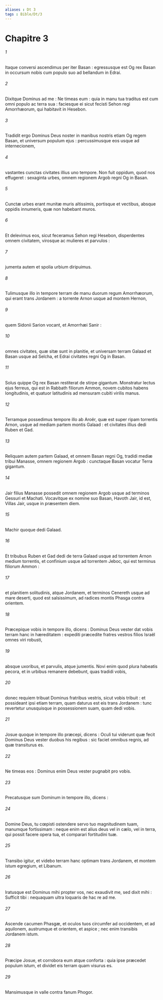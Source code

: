 ```yaml
---
aliases : Dt 3
tags : Bible/Dt/3
---
```


# Chapitre 3

###### 1
Itaque conversi ascendimus per iter Basan : egressusque est Og rex Basan in occursum nobis cum populo suo ad bellandum in Edrai.
###### 2
Dixitque Dominus ad me : Ne timeas eum : quia in manu tua traditus est cum omni populo ac terra sua : faciesque ei sicut fecisti Sehon regi Amorrhæorum, qui habitavit in Hesebon.
###### 3
Tradidit ergo Dominus Deus noster in manibus nostris etiam Og regem Basan, et universum populum ejus : percussimusque eos usque ad internecionem,
###### 4
vastantes cunctas civitates illius uno tempore. Non fuit oppidum, quod nos effugeret : sexaginta urbes, omnem regionem Argob regni Og in Basan.
###### 5
Cunctæ urbes erant munitæ muris altissimis, portisque et vectibus, absque oppidis innumeris, quæ non habebant muros.
###### 6
Et delevimus eos, sicut feceramus Sehon regi Hesebon, disperdentes omnem civitatem, virosque ac mulieres et parvulos :
###### 7
jumenta autem et spolia urbium diripuimus.
###### 8
Tulimusque illo in tempore terram de manu duorum regum Amorrhæorum, qui erant trans Jordanem : a torrente Arnon usque ad montem Hernon,
###### 9
quem Sidonii Sarion vocant, et Amorrhæi Sanir :
###### 10
omnes civitates, quæ sitæ sunt in planitie, et universam terram Galaad et Basan usque ad Selcha, et Edrai civitates regni Og in Basan.
###### 11
Solus quippe Og rex Basan restiterat de stirpe gigantum. Monstratur lectus ejus ferreus, qui est in Rabbath filiorum Ammon, novem cubitos habens longitudinis, et quatuor latitudinis ad mensuram cubiti virilis manus.
###### 12
Terramque possedimus tempore illo ab Aroër, quæ est super ripam torrentis Arnon, usque ad mediam partem montis Galaad : et civitates illius dedi Ruben et Gad.
###### 13
Reliquam autem partem Galaad, et omnem Basan regni Og, tradidi mediæ tribui Manasse, omnem regionem Argob : cunctaque Basan vocatur Terra gigantum.
###### 14
Jair filius Manasse possedit omnem regionem Argob usque ad terminos Gessuri et Machati. Vocavitque ex nomine suo Basan, Havoth Jair, id est, Villas Jair, usque in præsentem diem.
###### 15
Machir quoque dedi Galaad.
###### 16
Et tribubus Ruben et Gad dedi de terra Galaad usque ad torrentem Arnon medium torrentis, et confinium usque ad torrentem Jeboc, qui est terminus filiorum Ammon :
###### 17
et planitiem solitudinis, atque Jordanem, et terminos Cenereth usque ad mare deserti, quod est salsissimum, ad radices montis Phasga contra orientem.
###### 18
Præcepique vobis in tempore illo, dicens : Dominus Deus vester dat vobis terram hanc in hæreditatem : expediti præcedite fratres vestros filios Israël omnes viri robusti,
###### 19
absque uxoribus, et parvulis, atque jumentis. Novi enim quod plura habeatis pecora, et in urbibus remanere debebunt, quas tradidi vobis,
###### 20
donec requiem tribuat Dominus fratribus vestris, sicut vobis tribuit : et possideant ipsi etiam terram, quam daturus est eis trans Jordanem : tunc revertetur unusquisque in possessionem suam, quam dedi vobis.
###### 21
Josue quoque in tempore illo præcepi, dicens : Oculi tui viderunt quæ fecit Dominus Deus vester duobus his regibus : sic faciet omnibus regnis, ad quæ transiturus es.
###### 22
Ne timeas eos : Dominus enim Deus vester pugnabit pro vobis.
###### 23
Precatusque sum Dominum in tempore illo, dicens :
###### 24
Domine Deus, tu cœpisti ostendere servo tuo magnitudinem tuam, manumque fortissimam : neque enim est alius deus vel in cælo, vel in terra, qui possit facere opera tua, et comparari fortitudini tuæ.
###### 25
Transibo igitur, et videbo terram hanc optimam trans Jordanem, et montem istum egregium, et Libanum.
###### 26
Iratusque est Dominus mihi propter vos, nec exaudivit me, sed dixit mihi : Sufficit tibi : nequaquam ultra loquaris de hac re ad me.
###### 27
Ascende cacumen Phasgæ, et oculos tuos circumfer ad occidentem, et ad aquilonem, austrumque et orientem, et aspice ; nec enim transibis Jordanem istum.
###### 28
Præcipe Josue, et corrobora eum atque conforta : quia ipse præcedet populum istum, et dividet eis terram quam visurus es.
###### 29
Mansimusque in valle contra fanum Phogor.
